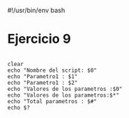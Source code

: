 #!/usr/bin/env bash
# Ejercicio 9
<pre>
<code>
clear
echo "Nombre del script: $0"
echo "Parametro1 : $1"
echo "Parametro1 : $2"
echo "Valores de los parametros :$0"
echo "Valores de los parametros:$*"
echo "Total parametros : $#"
echo $?
</pre>
</code>
